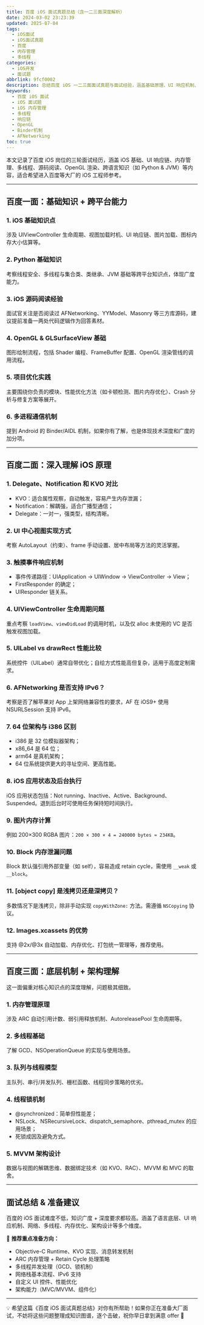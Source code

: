 ```yaml
---
title: 百度 iOS 面试真题总结（含一二三面深度解析）
date: 2024-03-02 23:23:39
updated: 2025-07-04
tags:
  - iOS面试
  - iOS面试真题
  - 百度
  - 内存管理
  - 多线程
categories:
  - iOS开发
  - 面试题
abbrlink: 9fcf0002
description: 总结百度 iOS 一二三面面试真题与面试经验，涵盖基础原理、UI 响应机制、内存管理、多线程、Binder 通讯、源码分析等核心知识点。适合准备百度及大厂 iOS 岗位的同学参考。
keywords:
  - 百度 iOS 面试
  - iOS 面试题
  - iOS 内存管理
  - 多线程
  - 响应链
  - OpenGL
  - Binder机制
  - AFNetworking
toc: true
---
```


本文记录了百度 iOS 岗位的三轮面试经历，涵盖 iOS 基础、UI 响应链、内存管理、多线程、源码阅读、OpenGL 渲染、跨语言知识（如 Python & JVM）等内容，适合希望进入百度等大厂的 iOS 工程师参考。

---

<!-- more -->

## 百度一面：基础知识 + 跨平台能力

### 1. iOS 基础知识点

涉及 UIViewController 生命周期、视图加载时机、UI 响应链、图片加载、图标内存大小估算等。

### 2. Python 基础知识

考察线程安全、多线程与集合类、类继承、JVM 基础等跨平台知识点，体现广度能力。

### 3. iOS 源码阅读经验

面试官关注是否阅读过 AFNetworking、YYModel、Masonry 等三方库源码，建议提前准备一两处代码逻辑作为回答素材。

### 4. OpenGL & GLSurfaceView 基础

图形绘制流程，包括 Shader 编程、FrameBuffer 配置、OpenGL 渲染管线的调用流程。

### 5. 项目优化实践

主要围绕你负责的模块、性能优化方法（如卡顿检测、图片内存优化）、Crash 分析与修复方案等展开。

### 6. 多进程通信机制

提到 Android 的 Binder/AIDL 机制，如果你有了解，也是体现技术深度和广度的加分项。

---

## 百度二面：深入理解 iOS 原理

### 1. Delegate、Notification 和 KVO 对比

- KVO：适合属性观察，自动触发，容易产生内存泄漏；
- Notification：解耦强，适合广播型通信；
- Delegate：一对一，强类型，结构清晰。

### 2. UI 中心视图实现方式

考察 AutoLayout（约束）、frame 手动设置、居中布局等方法的灵活掌握。

### 3. 触摸事件响应机制

- 事件传递路径：UIApplication → UIWindow → ViewController → View；
- FirstResponder 的确定；
- UIResponder 链关系。

### 4. UIViewController 生命周期问题

重点考察 `loadView`、`viewDidLoad` 的调用时机，以及仅 alloc 未使用的 VC 是否触发视图加载。

### 5. UILabel vs drawRect 性能比较

系统控件（UILabel）通常自带优化；自绘方式性能高但复杂，适用于高度定制需求。

### 6. AFNetworking 是否支持 IPv6？

考察是否了解苹果对 App 上架网络兼容性的要求，AF 在 iOS9+ 使用 NSURLSession 支持 IPv6。

### 7. 64 位架构与 i386 区别

- i386 是 32 位模拟器架构；
- x86_64 是 64 位；
- arm64 是真机架构；
- 64 位系统提供更大的寻址空间、更高性能。

### 8. iOS 应用状态及后台执行

iOS 应用状态包括：Not running、Inactive、Active、Background、Suspended。退到后台时可使用任务保持短时间执行。

### 9. 图片内存计算

例如 200×300 RGBA 图片：`200 × 300 × 4 = 240000 bytes ≈ 234KB`。

### 10. Block 内存泄漏问题

Block 默认强引用外部变量（如 self），容易造成 retain cycle，需使用 `__weak` 或 `__block`。

### 11. [object copy] 是浅拷贝还是深拷贝？

多数情况下是浅拷贝，除非手动实现 `copyWithZone:` 方法。需遵循 `NSCopying` 协议。

### 12. Images.xcassets 的优势

支持 @2x/@3x 自动加载、内存优化、打包统一管理等，推荐使用。

---

## 百度三面：底层机制 + 架构理解

这一面偏重对核心知识点的深度理解，问题极其细致。

### 1. 内存管理原理

涉及 ARC 自动引用计数、弱引用释放机制、AutoreleasePool 生命周期等。

### 2. 多线程基础

了解 GCD、NSOperationQueue 的实现与使用场景。

### 3. 队列与线程模型

主队列、串行/并发队列、栅栏函数、线程同步策略的优劣。

### 4. 线程锁机制

- @synchronized：简单但性能差；
- NSLock、NSRecursiveLock、dispatch_semaphore、pthread_mutex 的应用场景；
- 死锁成因及避免方式。

### 5. MVVM 架构设计

数据与视图的解耦思维、数据绑定技术（如 KVO、RAC）、MVVM 和 MVC 的取舍。

---

## 面试总结 & 准备建议

百度的 iOS 面试难度不低，知识广度 + 深度要求都较高。涵盖了语言底层、UI 响应机制、网络、多线程、内存优化、架构设计等多个维度。

🎯 **推荐重点准备方向：**

- Objective-C Runtime、KVO 实现、消息转发机制
- ARC 内存管理 + Retain Cycle 处理策略
- 多线程并发处理（GCD、锁机制）
- 网络栈基本流程、IPv6 支持
- 自定义 UI 控件、性能优化
- 架构能力（MVC/MVVM、组件化）

---

💡 希望这篇《百度 iOS 面试真题总结》对你有所帮助！如果你正在准备大厂面试，不妨将这些问题整理成知识图谱，逐个击破，祝你早日拿到满意 offer 🚀
